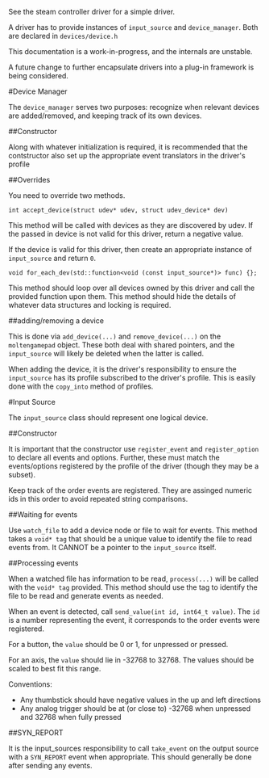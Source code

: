 
See the steam controller driver for a simple driver.

A driver has to provide instances of `input_source` and `device_manager`. Both are declared in `devices/device.h`

This documentation is a work-in-progress, and the internals are unstable.

A future change to further encapsulate drivers into a plug-in framework is being considered.

#Device Manager

The `device_manager` serves two purposes: recognize when relevant devices are added/removed, and keeping track of its own devices.

##Constructor

Along with whatever initialization is required, it is recommended that the contstructor also set up the appropriate event translators in the driver's profile

##Overrides

You need to override two methods.

    int accept_device(struct udev* udev, struct udev_device* dev)

This method will be called with devices as they are discovered by udev. If the passed in device is not valid for this driver, return a negative value.

If the device is valid for this driver, then create an appropriate instance of `input_source` and return `0`.

    void for_each_dev(std::function<void (const input_source*)> func) {};
    
This method should loop over all devices owned by this driver and call the provided function upon them. This method should hide the details of whatever data structures and locking is required.

##adding/removing a device

This is done via `add_device(...)` and `remove_device(...)` on the `moltengamepad` object. These both deal with shared pointers, and the `input_source` will likely be deleted when the latter is called.

When adding the device, it is the driver's responsibility to ensure the `input_source` has its profile subscribed to the driver's profile. This is easily done with the `copy_into` method of profiles.

#Input Source

The `input_source` class should represent one logical device.

##Constructor

It is important that the constructor use `register_event` and `register_option` to declare all events and options. Further, these must match the events/options registered by the profile of the driver (though they may be a subset).

Keep track of the order events are registered. They are assinged numeric ids in this order to avoid repeated string comparisons.

##Waiting for events

Use `watch_file` to add a device node or file to wait for events. This method takes a `void* tag` that should be a unique value to identify the file to read events from. It CANNOT be a pointer to the `input_source` itself.

##Processing events

When a watched file has information to be read, `process(...)` will be called with the `void* tag` provided. This method should use the tag to identify the file to be read and generate events as needed.

When an event is detected, call `send_value(int id, int64_t value)`. The `id` is a number representing the event, it corresponds to the order events were registered. 

For a button, the `value` should be 0 or 1, for unpressed or pressed.

For an axis, the `value` should lie in -32768 to 32768. The values should be scaled to best fit this range.

Conventions:

- Any thumbstick should have negative values in the up and left directions
- Any analog trigger should be at (or close to) -32768 when unpressed and 32768 when fully pressed


##SYN_REPORT

It is the input_sources responsibility to call `take_event` on the output source with a `SYN_REPORT` event when appropriate. This should generally be done after sending any events.
